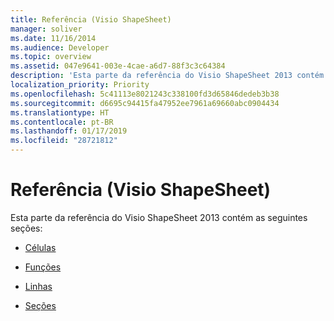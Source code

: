 ```yaml
---
title: Referência (Visio ShapeSheet)
manager: soliver
ms.date: 11/16/2014
ms.audience: Developer
ms.topic: overview
ms.assetid: 047e9641-003e-4cae-a6d7-88f3c3c64384
description: 'Esta parte da referência do Visio ShapeSheet 2013 contém as seguintes seções:'
localization_priority: Priority
ms.openlocfilehash: 5c41113e8021243c338100fd3d65846dedeb3b38
ms.sourcegitcommit: d6695c94415fa47952ee7961a69660abc0904434
ms.translationtype: HT
ms.contentlocale: pt-BR
ms.lasthandoff: 01/17/2019
ms.locfileid: "28721812"
---
```

# <a name="reference-visio-shapesheet"></a>Referência (Visio ShapeSheet)

Esta parte da referência do Visio ShapeSheet 2013 contém as seguintes seções:
  
- [Células](a-cell-geometry-section.md)
    
- [Funções](abs-function-visioshapesheet.md)
    
- [Linhas](actions-row-actions-section.md)
    
- [Seções](1-d-endpoints-section.md)
    

